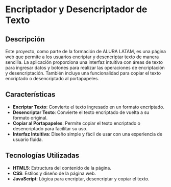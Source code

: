 # Encriptador y Desencriptador de Texto

## Descripción

Este proyecto, como parte de la formación de ALURA LATAM, es una página web que permite a los usuarios encriptar y desencriptar texto de manera sencilla. La aplicación proporciona una interfaz intuitiva con áreas de texto para ingresar datos y botones para realizar las operaciones de encriptación y desencriptación. También incluye una funcionalidad para copiar el texto encriptado o desencriptado al portapapeles.

## Características

- **Encriptar Texto**: Convierte el texto ingresado en un formato encriptado.
- **Desencriptar Texto**: Convierte el texto encriptado de vuelta a su formato original.
- **Copiar al Portapapeles**: Permite copiar el texto encriptado o desencriptado para facilitar su uso.
- **Interfaz Intuitiva**: Diseño simple y fácil de usar con una experiencia de usuario fluida.

## Tecnologías Utilizadas

- **HTML5**: Estructura del contenido de la página.
- **CSS**: Estilos y diseño de la página web.
- **JavaScript**: Lógica para encriptar, desencriptar y copiar el texto.

